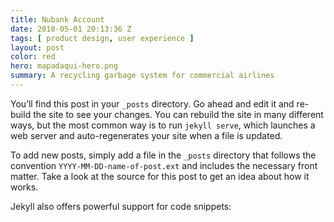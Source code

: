 ```yaml
---
title: Nubank Account
date: 2018-05-01 20:13:36 Z
tags: [ product design, user experience ]
layout: post
color: red
hero: mapadaqui-hero.png
summary: A recycling garbage system for commercial airlines
---
```


You’ll find this post in your `_posts` directory. Go ahead and edit it and re-build the site to see your changes. You can rebuild the site in many different ways, but the most common way is to run `jekyll serve`, which launches a web server and auto-regenerates your site when a file is updated.

To add new posts, simply add a file in the `_posts` directory that follows the convention `YYYY-MM-DD-name-of-post.ext` and includes the necessary front matter. Take a look at the source for this post to get an idea about how it works.

Jekyll also offers powerful support for code snippets:
